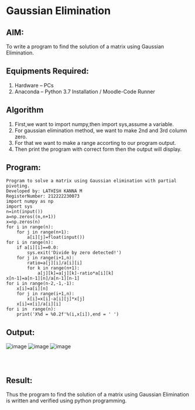 # Gaussian Elimination

## AIM:
To write a program to find the solution of a matrix using Gaussian Elimination.

## Equipments Required:
1. Hardware – PCs
2. Anaconda – Python 3.7 Installation / Moodle-Code Runner

## Algorithm
1. First,we want to import numpy,then import sys,assume a variable.
2. For gaussian elimination method, we want to make 2nd and 3rd column zero.
3. For that we want to make a range accorting to our program output.
4. Then print the program with correct form then the output will display.

## Program:
```
Program to solve a matrix using Gaussian elimination with partial pivoting.
Developed by: LATHISH KANNA M
RegisterNumber: 212222230073
import numpy as np
import sys
n=int(input())
a=np.zeros((n,n+1))
x=np.zeros(n)
for i in range(n):
    for j in range(n+1):
        a[i][j]=float(input())
for i in range(n):
    if a[i][i]==0.0:
        sys.exit('Divide by zero detected!')
    for j in range(i+1,n):
        ratio=a[j][i]/a[i][i]
        for k in range(n+1):
            a[j][k]=a[j][k]-ratio*a[i][k]
x[n-1]=a[n-1][n]/a[n-1][n-1]
for i in range(n-2,-1,-1):
    x[i]=a[i][n]
    for j in range(i+1,n):
        x[i]=x[i]-a[i][j]*x[j]
    x[i]=x[i]/a[i][i]
for i in  range(n):
    print('X%d = %0.2f'%(i,x[i]),end = ' ') 
```
## Output:

![image](https://github.com/lathishlathish/Gaussian/assets/120359170/0086db69-fa24-42cb-8aff-4635371b1bac)
![image](https://github.com/lathishlathish/Gaussian/assets/120359170/f63a1d3a-82c4-4879-b7b2-5d54349fb62b)
![image](https://github.com/lathishlathish/Gaussian/assets/120359170/d0577d40-8c8d-4ba6-ba54-80f6141a29c6)
```

 

```
## Result:
Thus the program to find the solution of a matrix using Gaussian Elimination is written and verified using python programming.
```
